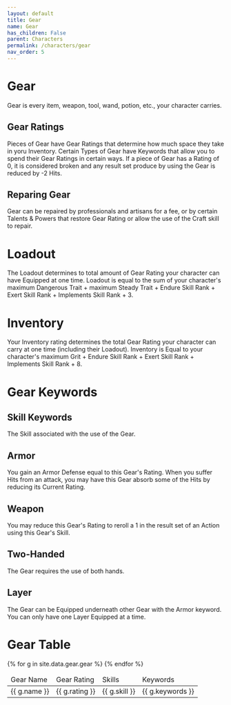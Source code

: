 ```yaml
---
layout: default
title: Gear
name: Gear
has_children: False
parent: Characters
permalink: /characters/gear
nav_order: 5
---
```


# Gear
Gear is every item, weapon, tool, wand, potion, etc., your character carries.

## Gear Ratings
Pieces of Gear have Gear Ratings that determine how much space they take in yoru Inventory.  Certain Types of Gear have Keywords that allow you to spend their Gear Ratings in certain ways.  If a piece of Gear has a Rating of 0, it is considered broken and any result set produce by using the Gear is reduced by -2 Hits.

## Reparing Gear
Gear can be repaired by professionals and artisans for a fee, or by certain Talents & Powers that restore Gear Rating or allow the use of the Craft skill to repair.

# Loadout
The Loadout determines to total amount of Gear Rating your character can have Equipped at one time.
Loadout is equal to the sum of your character's maximum Dangerous Trait + maximum Steady Trait + Endure Skill Rank + Exert Skill Rank + Implements Skill Rank + 3.

# Inventory
Your Inventory rating determines the total Gear Rating your character can carry at one time (including their Loadout).
Inventory is Equal to your character's maximum Grit + Endure Skill Rank + Exert Skill Rank + Implements Skill Rank + 8.


# Gear Keywords

## Skill Keywords
The Skill associated with the use of the Gear.

## Armor
You gain an Armor Defense equal to this Gear's Rating.  When you suffer Hits from an attack, you may have this Gear absorb some of the Hits by reducing its Current Rating.

## Weapon
You may reduce this Gear's Rating to reroll a 1 in the result set of an Action using this Gear's Skill.

## Two-Handed
The Gear requires the use of both hands.

## Layer
The Gear can be Equipped underneath other Gear with the Armor keyword.  You can only have one Layer Equipped at a time.

# Gear Table



<table>
    <thead>
        <tr>
            <td>Gear Name</td>
            <td>Gear Rating</td>
            <td>Skills</td>
            <td>Keywords</td>
        </tr>
    </thead>
    {% for g in site.data.gear.gear %}
    <tr>
        <td>{{ g.name }}</td>
        <td>{{ g.rating }}</td>
        <td>{{ g.skill }}</td>
        <td>{{ g.keywords }}</td>
    </tr>
    {% endfor %}
</table>
    

